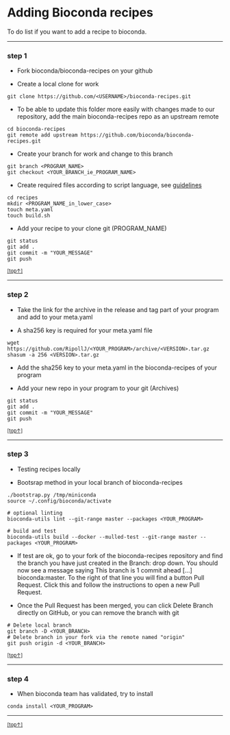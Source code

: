 # Adding Bioconda recipes

To do list if you want to add a recipe to bioconda.

---

### step 1

- Fork bioconda/bioconda-recipes on your github

- Create a local clone for work

```shell
git clone https://github.com/<USERNAME>/bioconda-recipes.git
```

- To be able to update this folder more easily with changes made to our repository, add the main bioconda-recipes repo as an upstream remote

```shell
cd bioconda-recipes
git remote add upstream https://github.com/bioconda/bioconda-recipes.git
```

- Create your branch for work and change to this branch

```shell
git branch <PROGRAM_NAME>
git checkout <YOUR_BRANCH_ie_PROGRAM_NAME>
```

- Create required files according to script language, see [guidelines](https://bioconda.github.io/contributor/guidelines.html#)

```shell
cd recipes
mkdir <PROGRAM_NAME_in_lower_case>
touch meta.yaml
touch build.sh
```

- Add your recipe to your clone git (PROGRAM_NAME)

```shell
git status
git add .
git commit -m "YOUR_MESSAGE"
git push
```

[<small>[top↑]</small>](#)

---

### step 2

- Take the link for the archive in the release and tag part of your program and add to your meta.yaml

- A sha256 key is required for your meta.yaml file

```shell
wget https://github.com/RipollJ/<YOUR_PROGRAM>/archive/<VERSION>.tar.gz
shasum -a 256 <VERSION>.tar.gz
```

- Add the sha256 key to your meta.yaml in the bioconda-recipes of your program

- Add your new repo in your program to your git (Archives)

```shell
git status
git add .
git commit -m "YOUR_MESSAGE"
git push
```

[<small>[top↑]</small>](#)

---

### step 3

- Testing recipes locally

- Bootsrap method in your local branch of bioconda-recipes

```shell
./bootstrap.py /tmp/miniconda
source ~/.config/bioconda/activate

# optional linting
bioconda-utils lint --git-range master --packages <YOUR_PROGRAM>

# build and test
bioconda-utils build --docker --mulled-test --git-range master --packages <YOUR_PROGRAM>
```

- If test are ok, go to your fork of the bioconda-recipes repository and find the branch you have just created in the Branch: drop down. You should now see a message saying This branch is 1 commit ahead [...] bioconda:master. To the right of that line you will find a button Pull Request. Click this and follow the instructions to open a new Pull Request.

- Once the Pull Request has been merged, you can click Delete Branch directly on GitHub, or you can remove the branch with git

```shell
# Delete local branch
git branch -D <YOUR_BRANCH>
# Delete branch in your fork via the remote named "origin"
git push origin -d <YOUR_BRANCH>
```

[<small>[top↑]</small>](#)

---

### step 4

- When bioconda team has validated, try to install

```shell
conda install <YOUR_PROGRAM>
```

---

[<small>[top↑]</small>](#)
